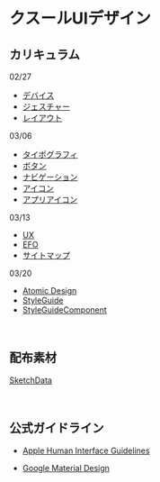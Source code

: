 # クスールUIデザイン

## カリキュラム

02/27

* [デバイス](docs/01_Device.md)
* [ジェスチャー](docs/02_Gesture.md)
* [レイアウト](docs/03_Layout.md)


03/06

* [タイポグラフィ](docs/05_Typography.md)
* [ボタン](docs/04_Button.md)
* [ナビゲーション](docs/06_Navigation.md)
* [アイコン](docs/13_Icon.md)
* [アプリアイコン](docs/14_IconApp.md)



03/13

* [UX](docs/07_UX.md)
* [EFO](docs/11_efo.md)
* [サイトマップ](docs/12_Sitemap.md)


03/20

* [Atomic Design](docs/08_AtomicDesign.md)
* [StyleGuide](docs/09_StyleGuide.md)
* [StyleGuideComponent](docs/10_StyleGuideComponent.md)


&nbsp;
&nbsp;




## 配布素材
[SketchData](sketch/rcu_design.zip)

&nbsp;
&nbsp;

## 公式ガイドライン


* [Apple Human Interface Guidelines
](https://developer.apple.com/design/human-interface-guidelines/)

* [Google Material Design](https://material.io/design/)


&nbsp;




